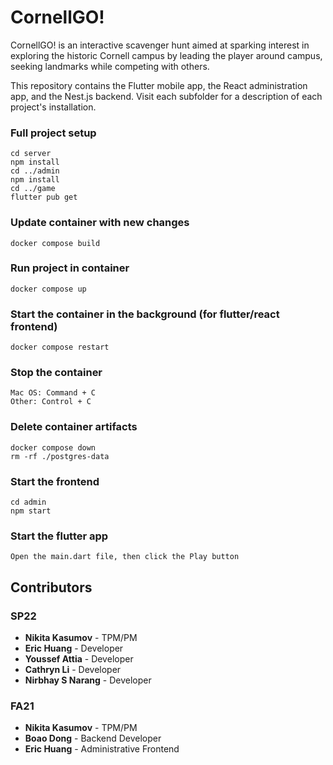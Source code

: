 # CornellGO!

CornellGO! is an interactive scavenger hunt aimed at sparking interest in exploring the historic Cornell campus by leading the player around campus, seeking landmarks while competing with others.

This repository contains the Flutter mobile app, the React administration app, and the Nest.js backend. Visit each subfolder for a description of each project's installation.

### Full project setup

```
cd server
npm install
cd ../admin
npm install
cd ../game
flutter pub get
```
### Update container with new changes
```
docker compose build
```

### Run project in container

```
docker compose up
```

### Start the container in the background (for flutter/react frontend)

```
docker compose restart
```

### Stop the container

```
Mac OS: Command + C
Other: Control + C
```

### Delete container artifacts

```
docker compose down
rm -rf ./postgres-data
```

### Start the frontend

```
cd admin
npm start
```

### Start the flutter app

```
Open the main.dart file, then click the Play button
```

## Contributors

### SP22

- **Nikita Kasumov** - TPM/PM
- **Eric Huang** - Developer
- **Youssef Attia** - Developer
- **Cathryn Li** - Developer
- **Nirbhay S Narang** - Developer

### FA21

- **Nikita Kasumov** - TPM/PM
- **Boao Dong** - Backend Developer
- **Eric Huang** - Administrative Frontend
